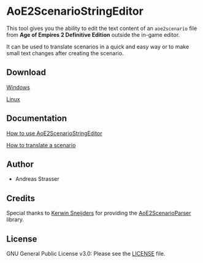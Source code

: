 # AoE2ScenarioStringEditor

This tool gives you the ability to edit the text content of an `aoe2scenario` file from **Age of Empires 2 Definitive
Edition**
outside the in-game editor.

It can be used to translate scenarios in a quick and easy way or to make small text changes after creating the scenario.

## Download

[Windows](https://github.com/andistrasser/AoE2ScenarioStringEditor/raw/dev/build/windows/latest/AoE2ScenarioStringEditor.zip)

[Linux](https://github.com/andistrasser/AoE2ScenarioStringEditor/raw/dev/build/linux/latest/AoE2ScenarioStringEditor.zip)

## Documentation

[How to use AoE2ScenarioStringEditor](https://github.com/andistrasser/AoE2ScenarioStringEditor/blob/dev/docs/DOC.md)

[How to translate a scenario](https://github.com/andistrasser/AoE2ScenarioStringEditor/blob/dev/docs/TRANSLATE.md)

## Author

- Andreas Strasser

## Credits

Special thanks to [Kerwin Sneijders](https://github.com/KSneijders) for providing
the [AoE2ScenarioParser](https://github.com/KSneijders/AoE2ScenarioParser) library.

## License

GNU General Public License v3.0: Please see
the [LICENSE](https://github.com/andistrasser/AoE2ScenarioStringEditor/blob/dev/LICENSE) file.